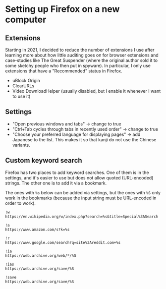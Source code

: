 # Setting up Firefox on a new computer

## Extensions

Starting in 2021, I decided to reduce the number of extensions I use after
learning more about how little auditing goes on for browser extensions and
case-studies like The Great Suspender (where the original author sold it to
some sketchy people who then put in spyware). In particular, I only use
extensions that have a "Recommended" status in Firefox.

* uBlock Origin
* ClearURLs
* Video DownloadHelper (usually disabled, but I enable it whenever I want to use it)

## Settings

* "Open previous windows and tabs" → change to true
* "Ctrl+Tab cycles through tabs in recently used order" → change to true
* "Choose your preferred language for displaying pages" → add Japanese to the list. This makes it so that kanji do not use the Chinese variants.

## Custom keyword search

Firefox has two places to add keyword searches. One of them is in the settings,
and it's easier to use but does not allow quoted (URL-encoded) strings.
The other one is to add it via a bookmark.

The ones with `%s` below can be added via settings, but the ones with `%S` only
work in the bookmarks (because the input string must be URL-encoded in order
to work).

```
!w
https://en.wikipedia.org/w/index.php?search=%s&title=Special%3ASearch

!a
https://www.amazon.com/s?k=%s

!r
https://www.google.com/search?q=site%3Areddit.com+%s

!ia
https://web.archive.org/web/*/%S

!ias
https://web.archive.org/save/%S

!save
https://web.archive.org/save/%S
```
